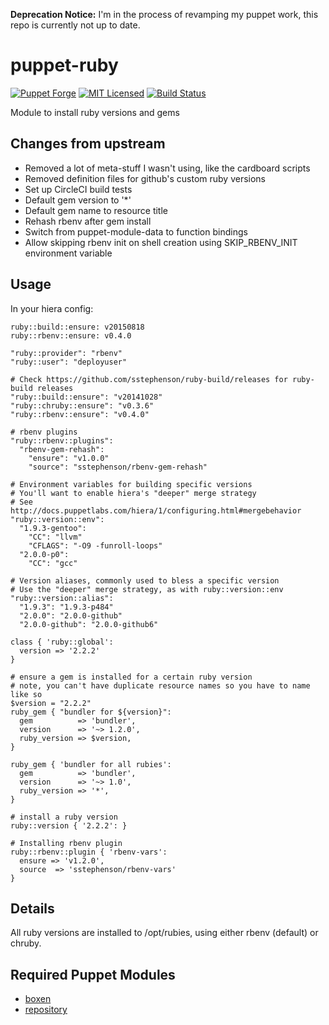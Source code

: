 **Deprecation Notice:** I'm in the process of revamping my puppet work, this repo is currently not up to date.

puppet-ruby
===========

[![Puppet Forge](https://img.shields.io/puppetforge/v/halyard/ruby.svg)](https://forge.puppetlabs.com/halyard/ruby)
[![MIT Licensed](http://img.shields.io/badge/license-MIT-green.svg?style=flat)](https://tldrlegal.com/license/mit-license)
[![Build Status](https://img.shields.io/travis/com/halyard/puppet-ruby.svg)](https://travis-ci.com/halyard/puppet-ruby)

Module to install ruby versions and gems

## Changes from upstream

* Removed a lot of meta-stuff I wasn't using, like the cardboard scripts
* Removed definition files for github's custom ruby versions
* Set up CircleCI build tests
* Default gem version to '\*'
* Default gem name to resource title
* Rehash rbenv after gem install
* Switch from puppet-module-data to function bindings
* Allow skipping rbenv init on shell creation using SKIP_RBENV_INIT environment variable

## Usage

In your hiera config:

```
ruby::build::ensure: v20150818
ruby::rbenv::ensure: v0.4.0

"ruby::provider": "rbenv"
"ruby::user": "deployuser"

# Check https://github.com/sstephenson/ruby-build/releases for ruby-build releases
"ruby::build::ensure": "v20141028"
"ruby::chruby::ensure": "v0.3.6"
"ruby::rbenv::ensure": "v0.4.0"

# rbenv plugins
"ruby::rbenv::plugins":
  "rbenv-gem-rehash":
    "ensure": "v1.0.0"
    "source": "sstephenson/rbenv-gem-rehash"

# Environment variables for building specific versions
# You'll want to enable hiera's "deeper" merge strategy
# See http://docs.puppetlabs.com/hiera/1/configuring.html#mergebehavior
"ruby::version::env":
  "1.9.3-gentoo":
    "CC": "llvm"
    "CFLAGS": "-O9 -funroll-loops"
  "2.0.0-p0":
    "CC": "gcc"

# Version aliases, commonly used to bless a specific version
# Use the "deeper" merge strategy, as with ruby::version::env
"ruby::version::alias":
  "1.9.3": "1.9.3-p484"
  "2.0.0": "2.0.0-github"
  "2.0.0-github": "2.0.0-github6"
```

```puppet
class { 'ruby::global':
  version => '2.2.2'
}

# ensure a gem is installed for a certain ruby version
# note, you can't have duplicate resource names so you have to name like so
$version = "2.2.2"
ruby_gem { "bundler for ${version}":
  gem          => 'bundler',
  version      => '~> 1.2.0',
  ruby_version => $version,
}

ruby_gem { 'bundler for all rubies':
  gem          => 'bundler',
  version      => '~> 1.0',
  ruby_version => '*',
}

# install a ruby version
ruby::version { '2.2.2': }

# Installing rbenv plugin
ruby::rbenv::plugin { 'rbenv-vars':
  ensure => 'v1.2.0',
  source  => 'sstephenson/rbenv-vars'
}
```

## Details

All ruby versions are installed to /opt/rubies, using either rbenv (default) or chruby.

## Required Puppet Modules

* [boxen](https://github.com/halyard/puppet-boxen)
* [repository](https://github.com/halyard/puppet-repository)


